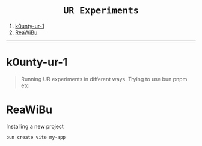 <h1 align="center"><code> UR Experiments </code></h1>

1. [k0unty-ur-1](#k0unty-ur-1)
2. [ReaWiBu](#reawibu)

---

# k0unty-ur-1

> Running UR experiments in different ways. Trying to use bun pnpm etc

# ReaWiBu

Installing a new project 
```sh 
bun create vite my-app
```

